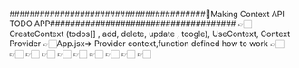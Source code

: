#######################################📃Making Context API TODO APP#####################################
👉🏻CreateContext (todos[] , add, delete, update , toogle), UseContext, Context Provider
👉🏻App.jsx=>  Provider context,function defined how to work
👉🏻
👉🏻
👉🏻
👉🏻
👉🏻
👉🏻
👉🏻
👉🏻
👉🏻
👉🏻